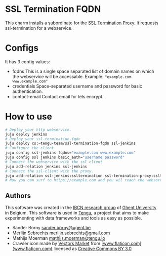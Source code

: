 
# SSL Termination FQDN

This charm installs a subordinate for the [SSL Termination Proxy](https://github.com/tengu-team/layer-ssl-termination-proxy).
It requests ssl-termination for a webservice.

# Configs

It has 3 config values:
- fqdns
This is a single space separated list of domain names on which the webservice will be accessable.
Example: `"example.com www.example.com"`
- credentials
 Space-separated username and password for basic authentication.
- contact-email
 Contact email for lets encrypt.

# How to use

```bash
# Deploy your http webservice.
juju deploy jenkins
# Deploy your ssl-termination-fqdn
juju deploy cs:~tengu-team/ssl-termination-fqdn ssl-jenkins
# Configure the client
juju config ssl-jenkins fqdns="example.com www.example.com"
juju config ssl jenkins basic_auth="username password"
# Connect the webservice with the ssl client
juju add-relation jenkins ssl-jenkins
# Connect the ssl-client with the proxy.
juju add-relation ssl-jenkins:ssltermination ssl-termination-proxy:ssltermination
# Now you can surf to https://example.com and you wil reach the webservice.
```

## Authors

This software was created in the [IBCN research group](https://www.ibcn.intec.ugent.be/) of [Ghent University](https://www.ugent.be/en) in Belgium. This software is used in [Tengu](https://tengu.io), a project that aims to make experimenting with data frameworks and tools as easy as possible.

 - Sander Borny <sander.borny@ugent.be>
 - Merlijn Sebrechts <merlijn.sebrechts@gmail.com>
 - Mathijs Moerman <mathijs.moerman@tengu.io>
  - Crawler icon made by [Vectors Market](https://www.flaticon.com/authors/vectors-market) from [www.flaticon.com](www.flaticon.com) licensed as [Creative Commons BY 3.0](http://creativecommons.org/licenses/by/3.0/)
